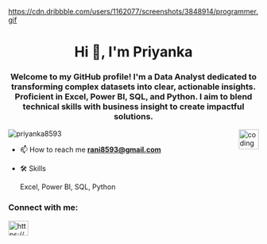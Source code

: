 https://cdn.dribbble.com/users/1162077/screenshots/3848914/programmer.gif
<h1 align="center">Hi 👋, I'm Priyanka</h1>
<h3 align="center">Welcome to my GitHub profile! I'm a Data Analyst dedicated to transforming complex datasets into clear, actionable insights. Proficient in Excel, Power BI, SQL, and Python. I aim to blend technical skills with business insight to create impactful solutions.</h3>
<img align="right" alt="coding" width="40" src="https://cdn.dribbble.com/users/1162077/screenshots/3848914/programmer.gif"

<p align="left"> <img src="https://komarev.com/ghpvc/?username=priyanka8593&label=Profile%20views&color=0e75b6&style=flat" alt="priyanka8593" /> </p>

- 📫 How to reach me **rani8593@gmail.com**

- 🛠 Skills

    Excel,
    Power BI,
    SQL,
    Python


<h3 align="left">Connect with me:</h3>
<p align="left">
<a href="https://linkedin.com/in/https://www.linkedin.com/in/priyanka-patil-388765167/" target="blank"><img align="center" src="https://raw.githubusercontent.com/rahuldkjain/github-profile-readme-generator/master/src/images/icons/Social/linked-in-alt.svg" alt="https://www.linkedin.com/in/priyanka-patil-388765167/" height="30" width="40" /></a>
</p>



